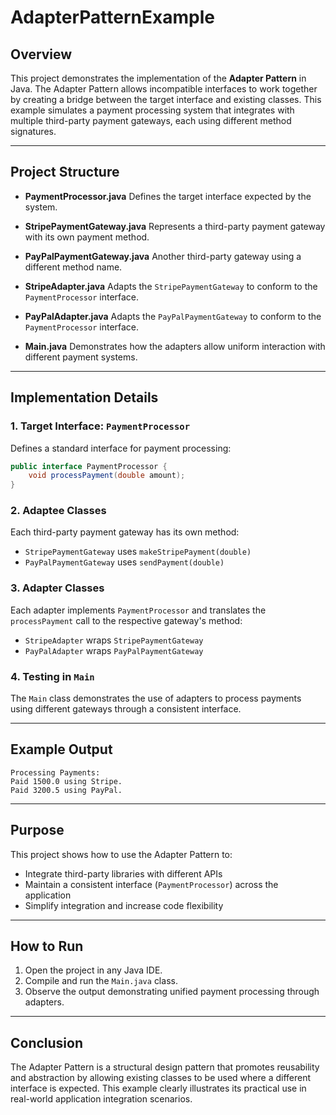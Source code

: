# AdapterPatternExample

## Overview

This project demonstrates the implementation of the **Adapter Pattern** in Java. The Adapter Pattern allows incompatible interfaces to work together by creating a bridge between the target interface and existing classes. This example simulates a payment processing system that integrates with multiple third-party payment gateways, each using different method signatures.

---

## Project Structure

* **PaymentProcessor.java**
  Defines the target interface expected by the system.

* **StripePaymentGateway.java**
  Represents a third-party payment gateway with its own payment method.

* **PayPalPaymentGateway.java**
  Another third-party gateway using a different method name.

* **StripeAdapter.java**
  Adapts the `StripePaymentGateway` to conform to the `PaymentProcessor` interface.

* **PayPalAdapter.java**
  Adapts the `PayPalPaymentGateway` to conform to the `PaymentProcessor` interface.

* **Main.java**
  Demonstrates how the adapters allow uniform interaction with different payment systems.

---

## Implementation Details

### 1. Target Interface: `PaymentProcessor`

Defines a standard interface for payment processing:

```java
public interface PaymentProcessor {
    void processPayment(double amount);
}
```

### 2. Adaptee Classes

Each third-party payment gateway has its own method:

* `StripePaymentGateway` uses `makeStripePayment(double)`
* `PayPalPaymentGateway` uses `sendPayment(double)`

### 3. Adapter Classes

Each adapter implements `PaymentProcessor` and translates the `processPayment` call to the respective gateway's method:

* `StripeAdapter` wraps `StripePaymentGateway`
* `PayPalAdapter` wraps `PayPalPaymentGateway`

### 4. Testing in `Main`

The `Main` class demonstrates the use of adapters to process payments using different gateways through a consistent interface.

---

## Example Output

```
Processing Payments:
Paid 1500.0 using Stripe.
Paid 3200.5 using PayPal.
```

---

## Purpose

This project shows how to use the Adapter Pattern to:

* Integrate third-party libraries with different APIs
* Maintain a consistent interface (`PaymentProcessor`) across the application
* Simplify integration and increase code flexibility

---

## How to Run

1. Open the project in any Java IDE.
2. Compile and run the `Main.java` class.
3. Observe the output demonstrating unified payment processing through adapters.

---

## Conclusion

The Adapter Pattern is a structural design pattern that promotes reusability and abstraction by allowing existing classes to be used where a different interface is expected. This example clearly illustrates its practical use in real-world application integration scenarios.
